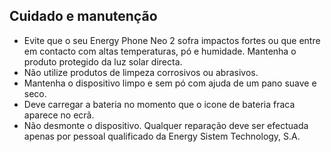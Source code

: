 ## Cuidado e manutenção

* Evite que o seu Energy Phone Neo 2 sofra impactos fortes ou que entre em contacto com altas temperaturas, pó e humidade. Mantenha o produto protegido da luz solar directa.
* Não utilize produtos de limpeza corrosivos ou abrasivos.
* Mantenha o dispositivo limpo e sem pó com ajuda de um pano suave e seco.
* Deve carregar a bateria no momento que o icone de bateria fraca aparece no ecrã. 
* Não desmonte o dispositivo. Qualquer reparação deve ser efectuada apenas por pessoal qualificado da Energy Sistem Technology, S.A.
